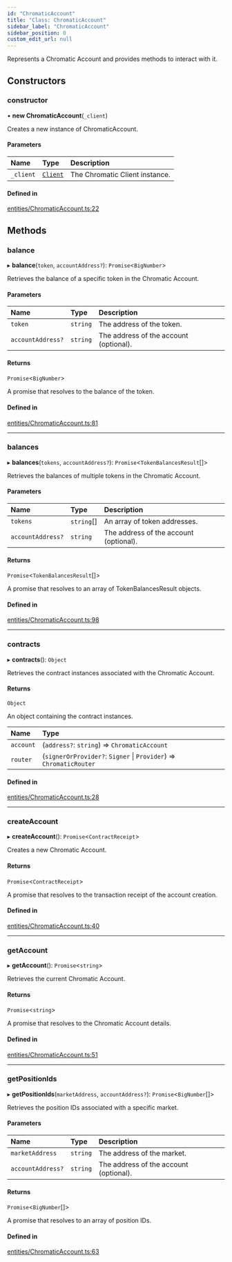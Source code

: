 ```yaml
---
id: "ChromaticAccount"
title: "Class: ChromaticAccount"
sidebar_label: "ChromaticAccount"
sidebar_position: 0
custom_edit_url: null
---
```


Represents a Chromatic Account and provides methods to interact with it.

## Constructors

### constructor

• **new ChromaticAccount**(`_client`)

Creates a new instance of ChromaticAccount.

#### Parameters

| Name | Type | Description |
| :------ | :------ | :------ |
| `_client` | [`Client`](Client.md) | The Chromatic Client instance. |

#### Defined in

[entities/ChromaticAccount.ts:22](https://github.com/chromatic-protocol/sdk/blob/efd3098/packages/sdk-ethers-v5/src/entities/ChromaticAccount.ts#L22)

## Methods

### balance

▸ **balance**(`token`, `accountAddress?`): `Promise`<`BigNumber`\>

Retrieves the balance of a specific token in the Chromatic Account.

#### Parameters

| Name | Type | Description |
| :------ | :------ | :------ |
| `token` | `string` | The address of the token. |
| `accountAddress?` | `string` | The address of the account (optional). |

#### Returns

`Promise`<`BigNumber`\>

A promise that resolves to the balance of the token.

#### Defined in

[entities/ChromaticAccount.ts:81](https://github.com/chromatic-protocol/sdk/blob/efd3098/packages/sdk-ethers-v5/src/entities/ChromaticAccount.ts#L81)

___

### balances

▸ **balances**(`tokens`, `accountAddress?`): `Promise`<`TokenBalancesResult`[]\>

Retrieves the balances of multiple tokens in the Chromatic Account.

#### Parameters

| Name | Type | Description |
| :------ | :------ | :------ |
| `tokens` | `string`[] | An array of token addresses. |
| `accountAddress?` | `string` | The address of the account (optional). |

#### Returns

`Promise`<`TokenBalancesResult`[]\>

A promise that resolves to an array of TokenBalancesResult objects.

#### Defined in

[entities/ChromaticAccount.ts:98](https://github.com/chromatic-protocol/sdk/blob/efd3098/packages/sdk-ethers-v5/src/entities/ChromaticAccount.ts#L98)

___

### contracts

▸ **contracts**(): `Object`

Retrieves the contract instances associated with the Chromatic Account.

#### Returns

`Object`

An object containing the contract instances.

| Name | Type |
| :------ | :------ |
| `account` | (`address?`: `string`) => `ChromaticAccount` |
| `router` | (`signerOrProvider?`: `Signer` \| `Provider`) => `ChromaticRouter` |

#### Defined in

[entities/ChromaticAccount.ts:28](https://github.com/chromatic-protocol/sdk/blob/efd3098/packages/sdk-ethers-v5/src/entities/ChromaticAccount.ts#L28)

___

### createAccount

▸ **createAccount**(): `Promise`<`ContractReceipt`\>

Creates a new Chromatic Account.

#### Returns

`Promise`<`ContractReceipt`\>

A promise that resolves to the transaction receipt of the account creation.

#### Defined in

[entities/ChromaticAccount.ts:40](https://github.com/chromatic-protocol/sdk/blob/efd3098/packages/sdk-ethers-v5/src/entities/ChromaticAccount.ts#L40)

___

### getAccount

▸ **getAccount**(): `Promise`<`string`\>

Retrieves the current Chromatic Account.

#### Returns

`Promise`<`string`\>

A promise that resolves to the Chromatic Account details.

#### Defined in

[entities/ChromaticAccount.ts:51](https://github.com/chromatic-protocol/sdk/blob/efd3098/packages/sdk-ethers-v5/src/entities/ChromaticAccount.ts#L51)

___

### getPositionIds

▸ **getPositionIds**(`marketAddress`, `accountAddress?`): `Promise`<`BigNumber`[]\>

Retrieves the position IDs associated with a specific market.

#### Parameters

| Name | Type | Description |
| :------ | :------ | :------ |
| `marketAddress` | `string` | The address of the market. |
| `accountAddress?` | `string` | The address of the account (optional). |

#### Returns

`Promise`<`BigNumber`[]\>

A promise that resolves to an array of position IDs.

#### Defined in

[entities/ChromaticAccount.ts:63](https://github.com/chromatic-protocol/sdk/blob/efd3098/packages/sdk-ethers-v5/src/entities/ChromaticAccount.ts#L63)
